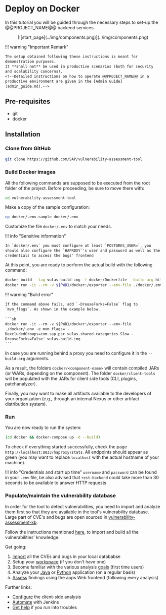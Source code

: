 # Deploy on Docker

In this tutorial you will be guided through the necessary steps to set-up the @@PROJECT_NAME@@ backend services.

<center class='expandable'>
    [![start_page](../img/components.png)](../img/components.png)
</center>

!!! warning "Important Remark"

    The setup obtained following these instructions is meant for demonstration purposes.
    It **shall not** be used in productive scenarios (both for security and scalability concerns).
    <!--Detailed instructions on how to operate @@PROJECT_NAME@@ in a productive environment are given in the [Admin Guide](admin_guide.md).-->

## Pre-requisites

- git
- docker

## Installation

### Clone from GitHub

```sh
git clone https://github.com/SAP/vulnerability-assessment-tool
```

### Build Docker images

All the following commands are supposed to be executed from the root folder of the project.
Before proceeding, be sure to move there with:

```sh
cd vulnerability-assessment-tool
```

Make a copy of the sample configuration:

```sh
cp docker/.env.sample docker/.env
```

Customize the file `docker/.env` to match your needs.

!!! info "Sensitive information"

	In `docker/.env` you must configure at least `POSTGRES_USER=`, you should also configure the `HAPROXY`'s user and password as well as the credentials to access the bugs' frontend

At this point, you are ready to perform the actual build with the following command:

```sh
docker build --tag vulas-build-img -f docker/Dockerfile --build-arg http_proxy= --build-arg https_proxy= .
docker run -it --rm -v ${PWD}/docker:/exporter --env-file ./docker/.env -e mvn_flags=-DexcludedGroups=com.sap.psr.vulas.shared.categories.Slow vulas-build-img
```

!!! warning "Build error"

	If the command above fails, add `-DreuseForks=False` flag to `mvn_flags`. As shown in the example below.

    ```sh
    docker run -it --rm -v ${PWD}/docker:/exporter --env-file ./docker/.env -e mvn_flags='-DexcludedGroups=com.sap.psr.vulas.shared.categories.Slow -DreuseForks=False' vulas-build-img
    ```

In case you are running behind a proxy you need to configure it in the `--build-arg` arguments.

As a result, the folders `docker/<component-name>` will contain compiled JARs (or WARs, depending on the component). The folder `docker/client-tools` will be populated with the JARs for client side tools (CLI, plugins, patchanalyzer).

Finally, you may want to make all artifacts available to the developers of your organization (e.g., through an internal Nexus or other artifact distribution system).

### Run

You are now ready to run the system:

```sh
(cd docker && docker-compose up -d --build)
```

To check if everything started successfully, check the page `http://localhost:8033/haproxy?stats`. All endpoints should appear as green (you may want to replace `localhost` with the actual hostname of your machine).

!!! info "Credentials and start up time"
    `username` and `password` can be found in your `.env` file, be also advised that `rest-backend` could take more than 30 seconds to be available to answer HTTP requests

### Populate/maintain the vulnerability database

In order for the tool to detect vulnerabilities, you need to import and analyze them first so that they are available in the tool's vulnerability database. Large part of CVE's and bugs are open sourced in [vulnerability-assessment-kb](https://github.com/SAP/vulnerability-assessment-kb).

Follow the instructions mentioned [here](../../../vuln_db/tutorials/vuln_db_tutorial/#batch-import-from-knowledge-base), to import and build all the vulnerabilities' knowledge.

Get going:

1. [Import](../../../vuln_db/tutorials/vuln_db_tutorial) all the CVEs and bugs in your local datababse
2. Setup your [workspace](../../../user/manuals/setup/#workspace) (if you don't have one)
3. Become familiar with the various analysis [goals](../../../user/manuals/analysis/) (first time users)
4. Analyze your [Java](../../../user/tutorials/java_maven) or [Python](../../../user/tutorials/python_cli) application (on a regular basis)
5. [Assess](../../../user/manuals/assess_and_mitigate) findings using the apps Web frontend (following every analysis)

Further links:

- [Configure](../../../user/tutorials/) the client-side analysis
- [Automate](../../../user/tutorials/jenkins_howto) with Jenkins
- [Get help](../../../user/support) if you run into troubles
